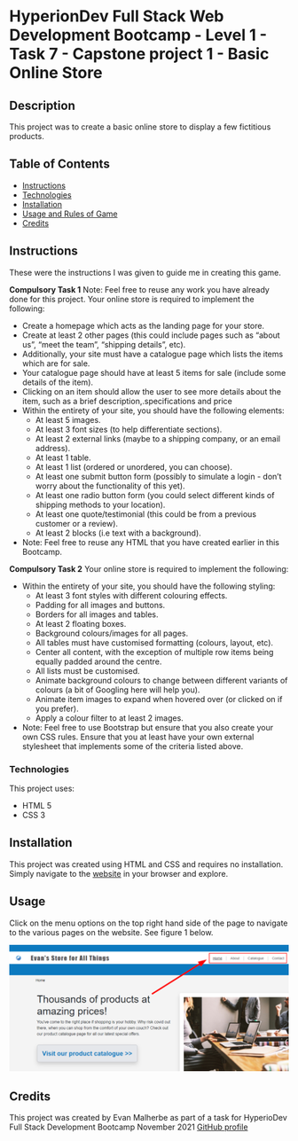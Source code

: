 # HyperionDev Full Stack Web Development Bootcamp - Level 1 - Task 7 - Capstone project 1 - Basic Online Store

## Description
This project was to create a basic online store to display a few fictitious products.

## Table of Contents
* [Instructions](#instructions)
* [Technologies](#technologies)
* [Installation](#installation)
* [Usage and Rules of Game](#usage)
* [Credits](#credits) 

## Instructions
These were the instructions I was given to guide me in creating this game.

**Compulsory Task 1**
Note: Feel free to reuse any work you have already done for this project. Your online store is required to implement the following:
* Create a homepage which acts as the landing page for your store.
* Create at least 2 other pages (this could include pages such as “about us”, “meet the team”, “shipping details”, etc).
* Additionally, your site must have a catalogue page which lists the items which are for sale.
* Your catalogue page should have at least 5 items for sale (include some details of the item).
* Clicking on an item should allow the user to see more details about the item, such as a brief description,.specifications and price
* Within the entirety of your site, you should have the following elements:
    * At least 5 images.
    * At least 3 font sizes (to help differentiate sections).
    * At least 2 external links (maybe to a shipping company, or an email address).
    * At least 1 table.
    * At least 1 list (ordered or unordered, you can choose).
    * At least one submit button form (possibly to simulate a login - don’t worry about the functionality of this yet).
    * At least one radio button form (you could select different kinds of shipping methods to your location).
    * At least one quote/testimonial (this could be from a previous customer or a review).
    * At least 2 blocks (i.e text with a background).
* Note: Feel free to reuse any HTML that you have created earlier in this Bootcamp.

**Compulsory Task 2**
Your online store is required to implement the following:
* Within the entirety of your site, you should have the following styling:
    * At least 3 font styles with different colouring effects.
    * Padding for all images and buttons.
    * Borders for all images and tables.
    * At least 2 floating boxes.
    * Background colours/images for all pages.
    * All tables must have customised formatting (colours, layout, etc).
    * Center all content, with the exception of multiple row items being equally padded around the centre.
    * All lists must be customised.
    * Animate background colours to change between different variants of colours (a bit of Googling here will help you).
    * Animate item images to expand when hovered over (or clicked on if you prefer).
    * Apply a colour filter to at least 2 images.
* Note: Feel free to use Bootstrap but ensure that you also create your own CSS rules. Ensure that you at least have your own external stylesheet that implements some of the criteria listed above.

### Technologies
This project uses:
* HTML 5 
* CSS 3

## Installation
This project was created using HTML and CSS and requires no installation. Simply navigate to the [website](https://evanmalherbe.github.io/capstoneProject1/) in your browser and explore.

## Usage 
Click on the menu options on the top right hand side of the page to navigate to the various pages on the website. See figure 1 below.

![Figure 1](images/screenshot1.png)

## Credits
This project was created by Evan Malherbe as part of a task for HyperioDev Full Stack Development Bootcamp November 2021 [GitHub profile](https://github.com/evanmalherbe) 